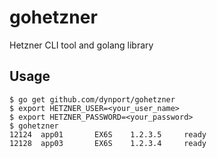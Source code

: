 # gohetzner

Hetzner CLI tool and golang library

## Usage

    $ go get github.com/dynport/gohetzner
    $ export HETZNER_USER=<your_user_name>
    $ export HETZNER_PASSWORD=<your_password>
    $ gohetzner
    12124  app01       EX6S    1.2.3.5     ready
    12128  app03       EX6S    1.2.3.4     ready

